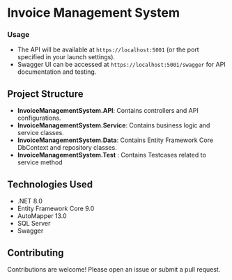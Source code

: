 
# Invoice Management System

### Usage
- The API will be available at `https://localhost:5001` (or the port specified in your launch settings).
- Swagger UI can be accessed at `https://localhost:5001/swagger` for API documentation and testing.

## Project Structure

- **InvoiceManagementSystem.API**: Contains controllers and API configurations.
- **InvoiceManagementSystem.Service**: Contains business logic and service classes.
- **InvoiceManagementSystem.Data**: Contains Entity Framework Core DbContext and repository classes.
- **InvoiceManagementSystem.Test** : Contains Testcases related to service method

## Technologies Used

- .NET 8.0
- Entity Framework Core 9.0
- AutoMapper 13.0
- SQL Server
- Swagger

## Contributing

Contributions are welcome! Please open an issue or submit a pull request.
